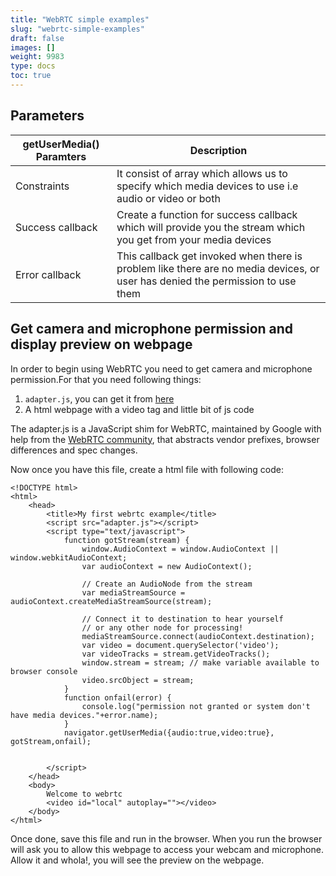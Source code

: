 ```yaml
---
title: "WebRTC simple examples"
slug: "webrtc-simple-examples"
draft: false
images: []
weight: 9983
type: docs
toc: true
---
```


## Parameters

| getUserMedia() Paramters| Description |
| ------ | ------ |
| Constraints   | It consist of array which allows us to specify which media devices to use i.e audio or video or both   |
|Success callback|Create a function for success callback which will provide you the stream which you get from your media devices|
|Error callback|This callback get invoked when there is problem like there are no media devices, or user has denied the permission to use them|



## Get camera and microphone permission and display preview on webpage
In order to begin using WebRTC you need to get camera and microphone permission.For that you need following things: 
1. `adapter.js`, you can get it from [here][1]
2. A html webpage with a video tag and little bit of js code

The adapter.js is a JavaScript shim for WebRTC, maintained by Google with help from the [WebRTC community][2], that abstracts vendor prefixes, browser differences and spec changes.  

Now once you have this file, create a html file with following code:  

    <!DOCTYPE html>
    <html>
        <head>
            <title>My first webrtc example</title>
            <script src="adapter.js"></script>
            <script type="text/javascript">
                function gotStream(stream) {
                    window.AudioContext = window.AudioContext || window.webkitAudioContext;
                    var audioContext = new AudioContext();
    
                    // Create an AudioNode from the stream
                    var mediaStreamSource = audioContext.createMediaStreamSource(stream);
    
                    // Connect it to destination to hear yourself
                    // or any other node for processing!
                    mediaStreamSource.connect(audioContext.destination);
                    var video = document.querySelector('video');
                    var videoTracks = stream.getVideoTracks();
                    window.stream = stream; // make variable available to browser console
                    video.srcObject = stream;
                }
                function onfail(error) {
                    console.log("permission not granted or system don't have media devices."+error.name);
                }
                navigator.getUserMedia({audio:true,video:true}, gotStream,onfail);
                
                
            </script>
        </head>
        <body>
            Welcome to webrtc
            <video id="local" autoplay=""></video>
        </body>
    </html>

Once done, save this file and run in the browser. When you run the browser will ask you to allow this webpage to access your webcam and microphone. Allow it and whola!, you will see the preview on the webpage.

  [1]: https://github.com/webrtc/samples/blob/gh-pages/src/js/adapter.js
  [2]: https://github.com/webrtc/adapter/graphs/contributors

